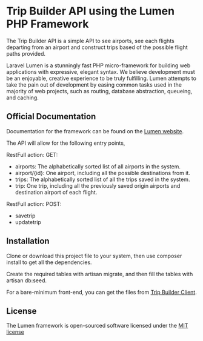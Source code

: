 # Trip Builder API using the Lumen PHP Framework

The Trip Builder API is a simple API to see airports, see each flights departing from an airport and construct trips based of the possible flight paths provided.

Laravel Lumen is a stunningly fast PHP micro-framework for building web applications with expressive, elegant syntax. We believe development must be an enjoyable, creative experience to be truly fulfilling. Lumen attempts to take the pain out of development by easing common tasks used in the majority of web projects, such as routing, database abstraction, queueing, and caching.

## Official Documentation

Documentation for the framework can be found on the [Lumen website](http://lumen.laravel.com/docs).

The API will allow for the following entry points,

RestFull action: GET:
- airports: The alphabetically sorted list of all airports in the system.
- airport/{id}: One airport, including all the possible destinations from it.
- trips: The alphabetically sorted list of all the trips saved in the system.
- trip: One trip, including all the previously saved origin airports and destination airport of each flight.

RestFull action: POST:
- savetrip
- updatetrip

## Installation

Clone or download this project file to your system, then use composer install to get all the dependencies.

Create the required tables with artisan migrate, and then fill the tables with artisan db:seed.

For a bare-minimum front-end, you can get the files from [Trip Builder Client](https://github.com/DrDelirium/TBC).

## License

The Lumen framework is open-sourced software licensed under the [MIT license](http://opensource.org/licenses/MIT)
